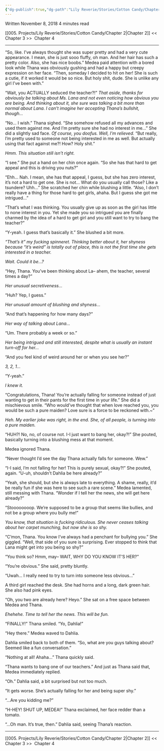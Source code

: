 ```yaml
---
{"dg-publish":true,"dg-path":"Lily Reverie/Stories/Cotton Candy/Chapter 3.md","permalink":"/lily-reverie/stories/cotton-candy/chapter-3/","created":"2024-01-20T02:02:34.943-03:00","updated":"2024-01-20T03:36:42.817-03:00"}
---
```


Written November 8, 2018
4 minutes read

[[005. Projects/Lily Reverie/Stories/Cotton Candy/Chapter 2\|Chapter 2]] << Chapter 3 >>  Chapter 4

---
  
“So, like. I’ve always thought she was super pretty and had a very cute appearance. I mean, she is just sooo fluffy, oh man. And her hair has such a pretty color. Also, she has nice boobs.” Medea paid attention with a bored look while Thana was obviously gushing and had a happy but creepy expression on her face. “Then, someday I decided to hit on her! She is such a cutie, if it worked it would be so nice. But holy shit, dude. She is unlike any girl I’ve been with.”

“Wait, you ACTUALLY seduced the teacher?!” _That aside, thanks for obviously be talking about Ms. Lana and not even noticing how obvious you are being. And thinking about it, she sure was talking a bit more than normal about Lana. I can’t imagine her accepting Thana’s bullshit, though…_ 

“No… I wish.” Thana sighed. “She somehow refused all my advances and used them against me. And I’m pretty sure she had no interest in me…” She did a slightly sad face. _Of course, you doofus. Well, I’m relieved._ “But really, I’m pretty used to someone not being interested in me as well. But actually using that fact against me?! How? Holy shit.”

_Hmm. This situation still isn’t right._

“I see.” She put a hand on her chin once again. “So she has that hard to get appeal and this is driving you nuts?”

“Ehh… Nah. I mean, she has that appeal, I guess, but she has zero interest, it’s not a hard to get one. She is not… What do you usually call those? Like a tsundere? Uhh…” She scratched her chin while blushing a little. “Also, I don’t really have a thing for those hard to get girls, ahaha. But I guess she got me intrigued…”

“That’s what I was thinking. You usually give up as soon as the girl has little to none interest in you. Yet she made you so intrigued you are finally charmed by the idea of a hard to get girl and you still want to try to bang the teacher?”

“Y-yeah. I guess that’s basically it.” She blushed a bit more.

_“That’s it” my fucking spinneret. Thinking better about it, her shyness because “it’s weird” is totally out of place, this is not the first time she gets interested in a teacher._

_Wait. Could it be…?_

“Hey, Thana. You’ve been thinking about La– ahem, the teacher, several times a day?”

_Her unusual secretiveness…_

“Huh? Yep, I guess.”

_Her unusual amount of blushing and shyness…_

“And that’s happening for how many days?”

_Her way of talking about Lana…_

“Um. There probably a week or so.”

_Her being intrigued and still interested, despite what is usually an instant turn-off for her…_

“And you feel kind of weird around her or when you see her?”

_3, 2, 1…_

“Y-yeah.”

_I knew it._

“Congratulations, Thana! You’re actually falling for someone instead of just wanting to get in their pants for the first time in your life.” She did a mischievous smile. “Who would’ve thought that when love reached you, you would be such a pure maiden? Love sure is a force to be reckoned with.~”

_Heh. My earlier joke was right, in the end. She, of all people, is turning into a pure maiden._

“HUH?! No, no, of course not. I-I just want to bang her, okay?!” She pouted, basically turning into a blushing mess at that moment.

Medea ignored Thana.

“Never thought I’d see the day Thana actually falls for someone. Wew.”

“I-I said, I’m not falling for her! This is purely sexual, okay?!” She pouted, again. “U-uh, shouldn’t Dahlia be here already?”

“Yeah, she should, but she is always late to everything. A shame, really, it’d be really fun if she was here to see such a rare scene.” Medea lamented, still messing with Thana. “Wonder if I tell her the news, she will get here already?”

“Stoooooooop. We’re supposed to be a group that seems like bullies, and not be a group where you bully me!”

_You know, that situation is fucking ridiculous. She never ceases talking about her carpet munching, but now she is so shy._

“C’mon, Thana. You know I’ve always had a penchant for bullying you.” She giggled. “Well, that side of you sure is surprising. Ever stopped to think that Lana might get into you being so shy?”

“You think so? Hmm, may– WAIT, WHY DO YOU KNOW IT’S HER?”

“You’re obvious.” She said, pretty bluntly.

“Uwah… I really need to try to turn into someone less obvious…”

A third girl reached the desk. She had horns and a long, dark green hair. She also had pink eyes.

“Oh, you two are already here? Heyo.” She sat on a free space between Medea and Thana.

_Ehehehe. Time to tell her the news. This will be fun._

“FINALLY!” Thana smiled. “Yo, Dahlia!”

“Hey there.” Medea waved to Dahlia.

Dahlia smiled back to both of them. “So, what are you guys talking about? Seemed like a fun conversation.”

“Nothing at all! Ahaha…” Thana quickly said.

“Thana wants to bang one of our teachers.” And just as Thana said that, Medea immediately replied.

“Oh.” Dahlia said, a bit surprised but not too much.

“It gets worse. She’s actually falling for her and being super shy.”

“…Are you kidding me?”

“H-HEY! SHUT UP, MEDEA!” Thana exclaimed, her face redder than a tomato.

“…Oh man. It’s true, then.” Dahlia said, seeing Thana’s reaction.

  

----  

[[005. Projects/Lily Reverie/Stories/Cotton Candy/Chapter 2\|Chapter 2]] << Chapter 3 >>  Chapter 4
